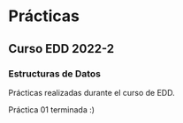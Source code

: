 Prácticas
=========================================

Curso EDD 2022-2
-------------------------------------------

### Estructuras de Datos

Prácticas realizadas durante el curso de EDD.

Práctica 01 terminada :)